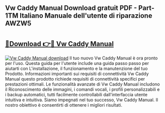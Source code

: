 ## Vw Caddy Manual Download gratuit PDF - Part-1TM Italiano Manuale dell'utente di riparazione AWZW5

# <h2><a href="http://df9cqxv.blite.top/?on=Vw+Caddy+Manual">🔗Download 👉🔴 Vw Caddy Manual</a></h2>

[![Vw Caddy Manual download](https://i.imgur.com/lujVjoI.png)](http://df9cqxv.blite.top/?on=Vw+Caddy+Manual)
Il tuo nuovo Vw Caddy Manual è ora pronto per l'uso. Questa guida per l'utente include una guida passo passo per aiutarti con L'installazione, il funzionamento e la manutenzione del tuo Prodotto. Informazioni importanti sui requisiti di connettività Vw Caddy Manual questo prodotto richiede requisiti di connettività specifici per prestazioni ottimali. Le funzionalità avanzate di Vw Caddy Manual includono il Riconoscimento delle immagini, i comandi vocali, i profili personalizzabili e i backup automatici, tutti facilmente controllabili dall'interfaccia utente intuitiva e intuitiva. Siamo impegnati nel tuo successo, Vw Caddy Manual. Il nostro obiettivo è consentirti di ottenere i migliori risultati.
